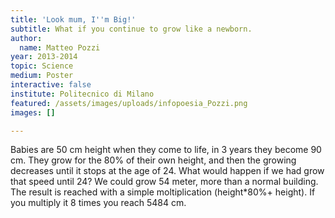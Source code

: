 ```yaml
---
title: 'Look mum, I''m Big!'
subtitle: What if you continue to grow like a newborn.
author:
  name: Matteo Pozzi
year: 2013-2014
topic: Science
medium: Poster
interactive: false
institute: Politecnico di Milano
featured: /assets/images/uploads/infopoesia_Pozzi.png
images: []

---
```

Babies are 50 cm height when they come to life, in 3 years they become 90 cm. They grow for the 80% of their own height, and then the growing decreases until it stops at the age of 24. What would happen if we had grow that speed until 24? We could grow 54 meter, more than a normal building. The result is reached with a simple moltiplication (height*80%+ height). If you multiply it 8 times you reach 5484 cm.
